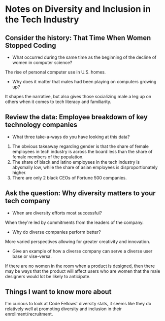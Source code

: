 
# Notes on Diversity and Inclusion in the Tech Industry

## Consider the history: That Time When Women Stopped Coding

- What occurred during the same time as the beginning of the decline of women in computer science?

The rise of personal computer use in U.S. homes.

- Why does it matter that males had been playing on computers growing up?

It shapes the narrative, but also gives those socializing male a leg up on others when it comes to tech literacy and familiarity.

## Review the data: Employee breakdown of key technology companies

- What three take-a-ways do you have looking at this data?

1. The obvious takeaway regarding gender is that the share of female employees in tech industry is across the board less than the share of female members of the population.
2. The share of black and latino employees in the tech industry is abysmally low, while the share of asian employees is disproportionately higher.
3. There are only 2 black CEOs of Fortune 500 companies.

## Ask the question: Why diversity matters to your tech company

- When are diversity efforts most successful?

When they're led by commitments from the leaders of the company.

- Why do diverse companies perform better?

More varied perspectives allowing for greater creativity and innovation.

- Give an example of how a diverse company can serve a diverse user base or vise-versa.

If there are no women in the room when a product is designed, then there may be ways that the product will affect users who are women that the male designers would lot be likely to anticipate.

## Things I want to know more about

I'm curious to look at Code Fellows' diversity stats, it seems like they do relatively well at promoting diversity and inclusion in their enrollment/recruitment.
